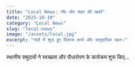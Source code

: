 ```yaml
---
title: "Local News: गाँव और शहर की खबरें"
date: "2025-10-19"
category: "Local News"
slug: "local-news"
image: "/assets/local.jpg"
excerpt: "गांवों में शुरू हुए विकास कार्य और सामुदायिक पहल।"
---
```


स्थानीय समुदायों ने स्वच्छता और पौधारोपण के कार्यक्रम शुरू किए...
